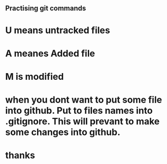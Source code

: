 ## Practising git commands
# U means untracked files
# A meanes Added file
# M is modified 
# when you dont want to put some file into github. Put to files names into .gitignore. This will prevant to make some changes into github. 
# thanks
